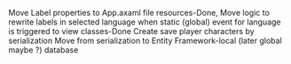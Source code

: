 Move Label properties to App.axaml file resources-Done,
Move logic to rewrite labels in selected language when static (global) event for language is triggered to view classes-Done
Create save player characters by serialization
Move from serialization to Entity Framework-local (later global maybe ?) database
